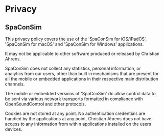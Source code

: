 # Privacy
## SpaConSim

This privacy policy covers the use of the 'SpaConSim for iOS/iPadOS', 'SpaConSim for macOS' and 'SpaConSim for Windows' applications.

It may not be applicable to other software produced or released by Christian Ahrens.

SpaConSim does not collect any statistics, personal information, or analytics from our users, other than built in mechanisms that are present for all the mobile or embedded applications in their respective main distribution channels.

The mobile or embedded versions of 'SpaConSim' do allow control data to be sent via various network transports formatted in compliance with OpenSoundControl and other protocols.

Cookies are not stored at any point. No authentication credentials are handled by the applications at any point. Christian Ahrens does not have access to any information from within applications installed on the users devices.
